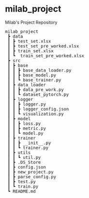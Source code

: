 # milab_project
Milab's Project Repository

<pre>
milab_project
 ┣ data
 ┃ ┣ test_set.xlsx
 ┃ ┣ test_set_pre_worked.xlsx
 ┃ ┣ train_set.xlsx
 ┃ ┗  train_set_pre_worked.xlsx
 ┣ src
 ┃ ┣ base
 ┃ ┃ ┣ base_data_loader.py
 ┃ ┃ ┣ base_model.py
 ┃ ┃ ┗ base_trainer.py
 ┃ ┣ data_loader
 ┃ ┃ ┣ data_pre_work.py
 ┃ ┃ ┗ dataset_pytorch.py
 ┃ ┣ logger
 ┃ ┃ ┣ logger.py
 ┃ ┃ ┣ logger_config.json
 ┃ ┃ ┗ visualization.py
 ┃ ┣ model
 ┃ ┃ ┣ loss.py
 ┃ ┃ ┣ metric.py
 ┃ ┃ ┗ model.py
 ┃ ┣ trainer
 ┃ ┃ ┣ __init__.py
 ┃ ┃ ┗ trainer.py
 ┃ ┣ utils
 ┃ ┃ ┗ util.py
 ┃ ┣ .DS_Store
 ┃ ┣ config.json
 ┃ ┣ new_project.py
 ┃ ┣ parse_config.py
 ┃ ┣ test.py
 ┃ ┗ train.py
 ┗ README.md
 </pre>
